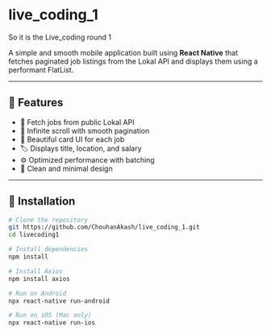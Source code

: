 # live_coding_1
So it is the Live_coding round 1

A simple and smooth mobile application built using **React Native** that fetches paginated job listings from the Lokal API and displays them using a performant FlatList.

---

## 🚀 Features

- 📡 Fetch jobs from public Lokal API
- 🔄 Infinite scroll with smooth pagination
- 📱 Beautiful card UI for each job
- 🏷️ Displays title, location, and salary
- ⚙️ Optimized performance with batching
- 🧼 Clean and minimal design

---

## 🔧 Installation

```bash
# Clone the repository
git https://github.com/ChouhanAkash/live_coding_1.git
cd livecoding1

# Install dependencies
npm install

# Install Axios
npm install axios

# Run on Android
npx react-native run-android

# Run on iOS (Mac only)
npx react-native run-ios
